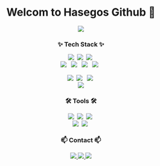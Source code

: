 <h1 align="center">Welcom to Hasegos Github 👋</h1>

<!--타이틀 부분-->
<div align="center">
  <img src="https://capsule-render.vercel.app/api?type=Venom&color=9d74d6&height=240&section=header&text=Hasegos%20Github&fontSize=75&fontColor=000000">
</div>
<!--내용 부분-->
<h3 align="center">✨ Tech Stack ✨</h3>

<div align="center"> 
  <img src="https://img.shields.io/badge/javascript-F7DF1E.svg?style=for-the-badge&logo=javascript&logoColor=20232a" />&nbsp
  <img src="https://img.shields.io/badge/html5-E34F26.svg?style=for-the-badge&logo=html5&logoColor=white" />&nbsp
  <img src="https://img.shields.io/badge/css3-1572B6.svg?style=for-the-badge&logo=css3&logoColor=white" />&nbsp    
</div>
<div align="center">
    <img src="https://img.shields.io/badge/java-%23ED8B00.svg?style=for-the-badge&logo=openjdk&logoColor=white">
  &nbsp
    <img src="https://img.shields.io/badge/spring-%236DB33F.svg?style=for-the-badge&logo=spring&logoColor=white">  
  &nbsp  
    <img src="https://img.shields.io/badge/c-%2300599C.svg?style=for-the-badge&logo=c&logoColor=white">  
  &nbsp
    <img src="https://img.shields.io/badge/AWS-%23FF9900.svg?style=for-the-badge&logo=amazon-aws&logoColor=white">
    &nbsp  
</div>
<br>
<div align="center">
    <img src="https://github-readme-stats.vercel.app/api?username=Hasegos&show_icons=true&theme=tru">&nbsp
    <img src="http://mazassumnida.wtf/api/v2/generate_badge?boj=yourname"> &nbsp
    <img src="https://github-readme-stats.vercel.app/api/top-langs/?username=Hasegos&show_icons=true&hide_border=true&title_color=004386&icon_color=004386&layout=compact">&nbsp 
    <div align="center">     
      <img src="https://img.shields.io/endpoint?style=flat&color=222&url=https%3A%2F%2Fapi.codetime.dev%2Fshield%3Fid%3D32507%26project%3D%26in=0">      
    </div>
</div>
<h3 align="center">🛠 Tools 🛠</h3>
<div align="center">
  <img src="https://img.shields.io/badge/git-F05033.svg?style=for-the-badge&logo=git&logoColor=white" />&nbsp
  <img src="https://img.shields.io/badge/github-181717.svg?style=for-the-badge&logo=github&logoColor=white" />&nbsp
  <img src="https://img.shields.io/badge/Notion-F3F3F3.svg?style=for-the-badge&logo=notion&logoColor=black" />&nbsp
</div>
<div align="center">
  <img src="https://img.shields.io/badge/VSCode-2C2C32.svg?style=for-the-badge&logo=visual-studio-code&logoColor=22ABF3" />&nbsp
  <img src="https://img.shields.io/badge/IntelliJIDEA-000000.svg?style=for-the-badge&logo=intellij-idea&logoColor=white">&nbsp  
</div>
<h3 align="center">📫 Contact 📫</h3>
<div align="center">  
    <a href="https://velog.io/@csw020106">
        <img src="https://img.shields.io/badge/Velog-1EBC8F?style=for-the-badge&logo=velog&logoColor=white">
    </a>
    <a href="https://mail.google.com/mail/?view=cm&fs=1&to=csw020106@gmail.com">
        <img src="https://img.shields.io/badge/Gmail-d14836?style=flat-square&logo=Gmail&logoColor=white">        
    </a>
    <a href="https://mail.naver.com/v2/new?recipient_input_element=csw020106@naver.com">
        <img src="https://img.shields.io/badge/Naver-03C75A?style=flat-square&logo=Naver&logoColor=white">
    </a>    
</div>


